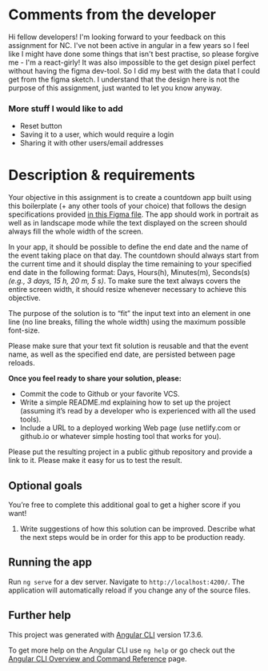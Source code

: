# Comments from the developer

Hi fellow developers! I'm looking forward to your feedback on this assignment for NC. I've not been
active in angular in a few years so I feel like I might have done some things that isn't best
practise, so please forgive me - I'm a react-girly! It was also impossible to the get design pixel
perfect without having the figma dev-tool. So I did my best with the data that I could get from the
figma sketch. I understand that the design here is not the purpose of this assignment, just wanted
to let you know anyway.

### More stuff I would like to add

- Reset button
- Saving it to a user, which would require a login
- Sharing it with other users/email addresses

# Description & requirements

Your objective in this assignment is to create a countdown app built using this boilerplate (+ any
other tools of your choice) that follows the design specifications provided
[in this Figma file](https://www.figma.com/file/UPEugUz5jM9IzIkWft2Y9m/NC-challenge). The app should
work in portrait as well as in landscape mode while the text displayed on the screen should always
fill the whole width of the screen.

In your app, it should be possible to define the end date and the name of the event taking place on
that day. The countdown should always start from the current time and it should display the time
remaining to your specified end date in the following format: Days, Hours(h), Minutes(m), Seconds(s)
_(e.g., 3 days, 15 h, 20 m, 5 s)_. To make sure the text always covers the entire screen width, it
should resize whenever necessary to achieve this objective.

The purpose of the solution is to “fit” the input text into an element in one line (no line breaks,
filling the whole width) using the maximum possible font-size.

Please make sure that your text fit solution is reusable and that the event name, as well as the
specified end date, are persisted between page reloads.

**Once you feel ready to share your solution, please:**

- Commit the code to Github or your favorite VCS.
- Write a simple README.md explaining how to set up the project (assuming it’s read by a developer
  who is experienced with all the used tools).
- Include a URL to a deployed working Web page (use netlify.com or github.io or whatever simple
  hosting tool that works for you).

Please put the resulting project in a public github repository and provide a link to it. Please make
it easy for us to test the result.

## Optional goals

You’re free to complete this additional goal to get a higher score if you want!

1. Write suggestions of how this solution can be improved. Describe what the next steps would be in
   order for this app to be production ready.

## Running the app

Run `ng serve` for a dev server. Navigate to `http://localhost:4200/`. The application will
automatically reload if you change any of the source files.

## Further help

This project was generated with [Angular CLI](https://github.com/angular/angular-cli) version
17.3.6.

To get more help on the Angular CLI use `ng help` or go check out the
[Angular CLI Overview and Command Reference](https://angular.io/cli) page.
